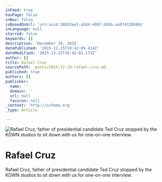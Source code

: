 ```yaml
---
inFeed: true
hasPage: false
inNav: false
isBasedOnUrl: 'urn:uuid:38853ee1-a5d4-4887-b5bb-aa974128508c'
inLanguage: null
starred: false
keywords: []
description: 'December 19, 2015'
datePublished: '2015-12-25T10:42:09.414Z'
dateModified: '2015-12-25T10:42:02.173Z'
author: []
title: Rafael Cruz
sourcePath: _posts/2015-12-19-rafael-cruz.md
published: true
authors: []
publisher:
  name: ''
  domain: ''
  url: null
  favicon: null
_context: 'http://schema.org'
_type: Article

---
```

![Rafael Cruz, father of presidential candidate Ted Cruz stopped by the KDWN studios to sit down with us for one-on-one interview.](https://s3-us-west-2.amazonaws.com/the-grid-img/p/601700de4cd0a02294dac696868c68b28b46775e.png)

# Rafael Cruz

Rafael Cruz, father of presidential candidate Ted Cruz stopped by the KDWN studios to sit down with us for one-on-one interview.